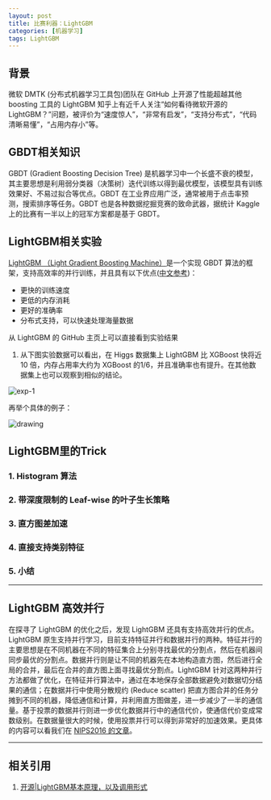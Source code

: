 ```yaml
---
layout: post
title: 比赛利器：LightGBM
categories: [机器学习]
tags: LightGBM 
---
```


## 背景

微软 DMTK (分布式机器学习工具包)团队在 GitHub 上开源了性能超越其他 boosting 工具的 LightGBM 
 知乎上有近千人关注“如何看待微软开源的 LightGBM？”问题，被评价为“速度惊人”，“非常有启发”，“支持分布式”，“代码清晰易懂”，“占用内存小”等。

## GBDT相关知识

GBDT (Gradient Boosting Decision Tree) 是机器学习中一个长盛不衰的模型，其主要思想是利用弱分类器（决策树）迭代训练以得到最优模型，该模型具有训练效果好、不易过拟合等优点。GBDT 在工业界应用广泛，通常被用于点击率预测，搜索排序等任务。GBDT 也是各种数据挖掘竞赛的致命武器，据统计 Kaggle 上的比赛有一半以上的冠军方案都是基于 GBDT。 

## LightGBM相关实验

[LightGBM （Light Gradient Boosting Machine）](https://github.com/Microsoft/LightGBM)是一个实现 GBDT 算法的框架，支持高效率的并行训练，并且具有以下优点([中文参考](http://lightgbm.apachecn.org/cn/latest/Quick-Start.html))： 
- 更快的训练速度 
- 更低的内存消耗 
- 更好的准确率 
- 分布式支持，可以快速处理海量数据

从 LightGBM 的 GitHub 主页上可以直接看到实验结果

1. 从下图实验数据可以看出，在 Higgs 数据集上 LightGBM 比 XGBoost 快将近 10 倍，内存占用率大约为 XGBoost 的1/6，并且准确率也有提升。在其他数据集上也可以观察到相似的结论。 

![exp-1](http://yongyuan.name/imgs/posts/decision_tree_1.png)

再举个具体的例子：

![drawing](http://yongyuan.name/imgs/posts/decision_tree_2.png)


## LightGBM里的Trick

### 1. Histogram 算法

### 2. 带深度限制的 Leaf-wise 的叶子生长策略

### 3. 直方图差加速

### 4. 直接支持类别特征

### 5. 小结
---

## LightGBM 高效并行
在探寻了 LightGBM 的优化之后，发现 LightGBM 还具有支持高效并行的优点。LightGBM 原生支持并行学习，目前支持特征并行和数据并行的两种。特征并行的主要思想是在不同机器在不同的特征集合上分别寻找最优的分割点，然后在机器间同步最优的分割点。数据并行则是让不同的机器先在本地构造直方图，然后进行全局的合并，最后在合并的直方图上面寻找最优分割点。LightGBM 针对这两种并行方法都做了优化，在特征并行算法中，通过在本地保存全部数据避免对数据切分结果的通信；在数据并行中使用分散规约 (Reduce scatter) 把直方图合并的任务分摊到不同的机器，降低通信和计算，并利用直方图做差，进一步减少了一半的通信量。基于投票的数据并行则进一步优化数据并行中的通信代价，使通信代价变成常数级别。在数据量很大的时候，使用投票并行可以得到非常好的加速效果。更具体的内容可以看我们在 [NIPS2016 的文章](https://arxiv.org/abs/1611.01276)。 


---
## 相关引用
1. [开源|LightGBM基本原理，以及调用形式](https://cloud.tencent.com/developer/article/1141171)